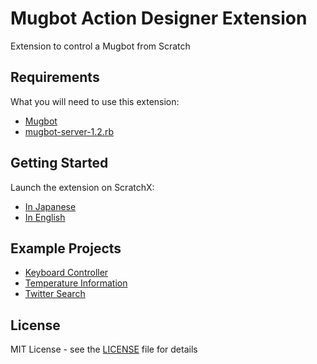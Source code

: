 # Mugbot Action Designer Extension

Extension to control a Mugbot from Scratch

## Requirements

What you will need to use this extension:

* [Mugbot](http://www.mugbot.com)
* [mugbot-server-1.2.rb](https://github.com/mugbot/Mugbot-System)

## Getting Started

Launch the extension on ScratchX:

* [In Japanese](http://scratchx.org/?url=http://gakuchan.github.io/scratchx-mad/mad.js&lang=ja)
* [In English](http://scratchx.org/?url=http://gakuchan.github.io/scratchx-mad/mad.js&lang=en)

## Example Projects

* [Keyboard Controller](http://scratchx.org/?url=https://gakuchan.github.io/scratchx-mad/examples/KeyboardController.sbx)
* [Temperature Information](http://scratchx.org/?url=https://gakuchan.github.io/scratchx-mad/examples/TemperatureInformation.sbx)
* [Twitter Search](http://scratchx.org/?url=https://gakuchan.github.io/scratchx-mad/examples/TwitterSearch.sbx)

## License

MIT License - see the [LICENSE](LICENSE) file for details

